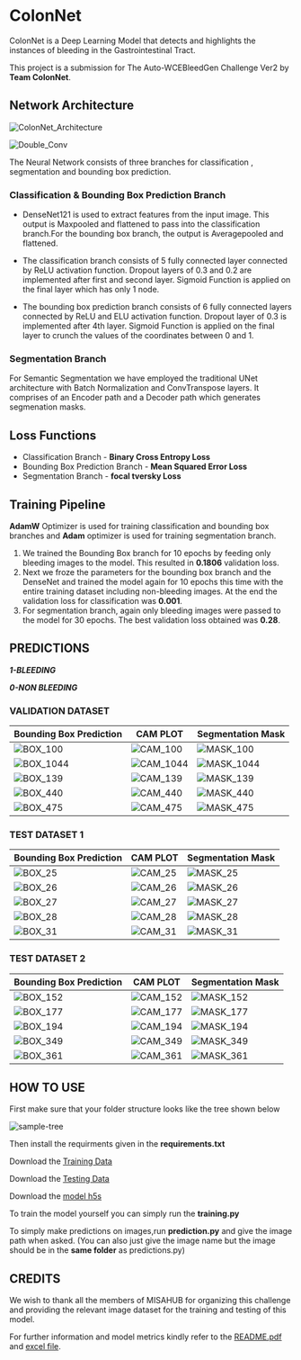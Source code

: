 # ColonNet
ColonNet is a Deep Learning Model that detects and highlights the instances of bleeding in the Gastrointestinal Tract. 

This project is a submission for The Auto-WCEBleedGen Challenge Ver2 by **Team ColonNet**.

## Network Architecture

![ColonNet_Architecture](Architecture_Images/ColonNet_Architecture.png)


![Double_Conv](Architecture_Images/Double_Conv.png)

The Neural Network consists of three branches for classification , segmentation and bounding box prediction.

### Classification & Bounding Box Prediction Branch

- DenseNet121 is used to extract features from the input image. This output is Maxpooled and flattened to pass into the classification branch.For the bounding box 
  branch, the output is Averagepooled and flattened.

- The classification branch consists of 5 fully connected layer connected by ReLU activation function. Dropout layers of 0.3 and 0.2 are implemented after first and
  second layer. Sigmoid Function is applied on the final layer which has only 1 node.

- The bounding box prediction branch consists of 6 fully connected layers connected by ReLU and ELU activation function. Dropout layer of 0.3 is implemented after 
  4th layer. Sigmoid Function is applied on the final layer to crunch the values of the coordinates between 0 and 1.

### Segmentation Branch

For Semantic Segmentation we have employed the traditional UNet architecture with Batch Normalization and ConvTranspose layers. It comprises of an Encoder path and a Decoder path which generates segmenation masks.

## Loss Functions

- Classification Branch - **Binary Cross Entropy Loss**
- Bounding Box Prediction Branch - **Mean Squared Error Loss**
- Segmentation Branch - **focal tversky Loss**

## Training Pipeline

**AdamW** Optimizer is used for training classification and bounding box branches and **Adam** optimizer is used for training segmentation branch.

1. We trained the Bounding Box branch for 10 epochs by feeding only bleeding images to the model. This resulted in **0.1806** validation loss.
2. Next we froze the parameters for the bounding box branch and the DenseNet and trained the model again for 10 epochs this time with the entire training dataset including non-bleeding images. At the end the validation loss for classification was **0.001**.
3. For segmentation branch, again only bleeding images were passed to the model for 30 epochs. The best validation loss obtained was **0.28**.

## PREDICTIONS
***1-BLEEDING***

***0-NON BLEEDING***
### VALIDATION DATASET 

| Bounding Box Prediction | CAM PLOT | Segmentation Mask |
| --- | ---- | --- |
| ![BOX_100](VAL/IMG100-BOX.png) | ![CAM_100](VAL/IMG100-CAM.png) | ![MASK_100](VAL/IMG100-MASK.png) |
| ![BOX_1044](VAL/IMG1044-BOX.png) | ![CAM_1044](VAL/IMG1044-CAM.png) | ![MASK_1044](VAL/IMG1044-MASK.png) |
| ![BOX_139](VAL/IMG139-BOX.png) | ![CAM_139](VAL/IMG139-CAM.png) | ![MASK_139](VAL/IMG139-MASK.png) |
| ![BOX_440](VAL/IMG440-BOX.png) | ![CAM_440](VAL/IMG440-CAM.png) | ![MASK_440](VAL/IMG440-MASK.png) |
| ![BOX_475](VAL/IMG475-BOX.png) | ![CAM_475](VAL/IMG475-CAM.png) | ![MASK_475](VAL/IMG475-MASK.png) |

### TEST DATASET 1

| Bounding Box Prediction | CAM PLOT | Segmentation Mask |
| --- | ---- | --- |
| ![BOX_25](TD1/TD1-A0025-BOX.png) | ![CAM_25](TD1/TD1-A0025-CAM.png) | ![MASK_25](TD1/TD1-A0025-MASK.png) |
| ![BOX_26](TD1/TD1-A0026-BOX.png) | ![CAM_26](TD1/TD1-A0026-CAM.png) | ![MASK_26](TD1/TD1-A0026-MASK.png) |
| ![BOX_27](TD1/TD1-A0027-BOX.png) | ![CAM_27](TD1/TD1-A0027-CAM.png) | ![MASK_27](TD1/TD1-A0027-MASK.png) |
| ![BOX_28](TD1/TD1-A0028-BOX.png) | ![CAM_28](TD1/TD1-A0028-CAM.png) | ![MASK_28](TD1/TD1-A0028-MASK.png) |
| ![BOX_31](TD1/TD1-A0031-BOX.png) | ![CAM_31](TD1/TD1-A0031-CAM.png) | ![MASK_31](TD1/TD1-A0031-MASK.png) |

### TEST DATASET 2

| Bounding Box Prediction | CAM PLOT | Segmentation Mask |
| --- | ---- | --- |
| ![BOX_152](TD2/TD2-A0152-BOX.png) | ![CAM_152](TD2/TD2-A0152-CAM.png) | ![MASK_152](TD2/TD2-A0152-MASK.png) |
| ![BOX_177](TD2/TD2-A0177-BOX.png) | ![CAM_177](TD2/TD2-A0177-CAM.png) | ![MASK_177](TD2/TD2-A0177-MASK.png) |
| ![BOX_194](TD2/TD2-A0194-BOX.png) | ![CAM_194](TD2/TD2-A0194-CAM.png) | ![MASK_194](TD2/TD2-A0194-MASK.png) |
| ![BOX_349](TD2/TD2-A0349-BOX.png) | ![CAM_349](TD2/TD2-A0349-CAM.png) | ![MASK_349](TD2/TD2-A0349-MASK.png) |
| ![BOX_361](TD2/TD2-A0361-BOX.png) | ![CAM_361](TD2/TD2-A0361-CAM.png) | ![MASK_361](TD2/TD2-A0361-MASK.png) |




## HOW TO USE
First make sure that your folder structure looks like the tree shown below

![sample-tree](https://github.com/SINISTERX69/ColonNet/assets/123566211/6899826b-7d08-4e22-aa98-1d687df52771)

Then install the requirments given in the **requirements.txt**

Download the [Training Data](https://zenodo.org/record/10156571/files/WCEBleedGen%20(updated).zip)

Download the [Testing Data](https://zenodo.org/records/10642779/files/Test%20Dataset%20for%20Auto-WCEBleedGen%20Challenge%20version%202.zip)

Download the [model h5s](https://drive.google.com/drive/folders/1xTH_l6J64v6aJDfaQ7IImQDyUQ3f2CFW?usp=drive_link)

To train the model yourself you can simply run the **training.py**

To simply make predictions on images,run **prediction.py** and give the image path when asked. (You can also just give the image name but the image should be in the **same folder** as predictions.py)

## CREDITS

We wish to thank all the members of MISAHUB for organizing this challenge and providing the relevant image dataset for the training and testing of this model.

For further information and model metrics kindly refer to the [README.pdf](/README.pdf) and [excel file](/ColonNet-Predictions%20and%20metrics.xlsx).
